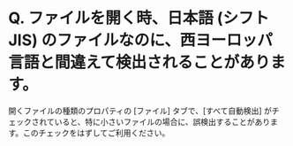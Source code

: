 # Q. ファイルを開く時、日本語 (シフト JIS) のファイルなのに、西ヨーロッパ言語と間違えて検出されることがあります。

開くファイルの種類のプロパティの \[ファイル\] タブで、\[すべて自動検出\]
がチェックされていると、特に小さいファイルの場合に、誤検出することがあります。このチェックをはずしてご利用ください。
